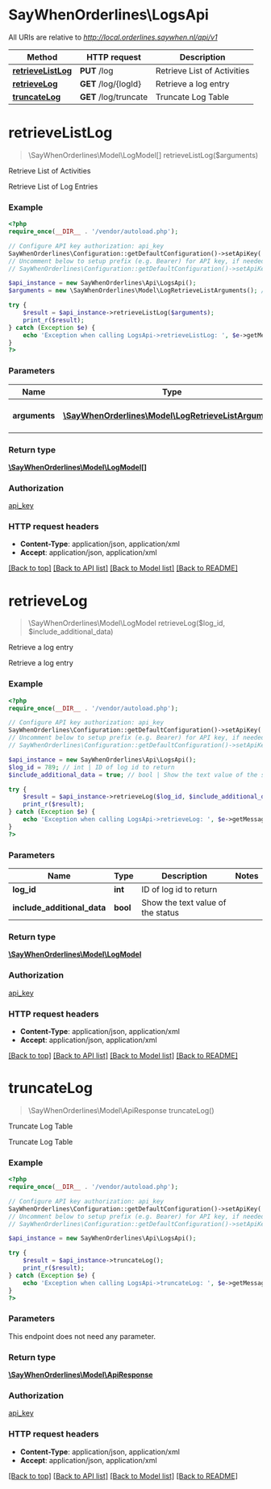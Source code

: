 # SayWhenOrderlines\LogsApi

All URIs are relative to *http://local.orderlines.saywhen.nl/api/v1*

Method | HTTP request | Description
------------- | ------------- | -------------
[**retrieveListLog**](LogsApi.md#retrieveListLog) | **PUT** /log | Retrieve List of Activities
[**retrieveLog**](LogsApi.md#retrieveLog) | **GET** /log/{logId} | Retrieve a log entry
[**truncateLog**](LogsApi.md#truncateLog) | **GET** /log/truncate | Truncate Log Table


# **retrieveListLog**
> \SayWhenOrderlines\Model\LogModel[] retrieveListLog($arguments)

Retrieve List of Activities

Retrieve List of Log Entries

### Example
```php
<?php
require_once(__DIR__ . '/vendor/autoload.php');

// Configure API key authorization: api_key
SayWhenOrderlines\Configuration::getDefaultConfiguration()->setApiKey('ApiKey', 'YOUR_API_KEY');
// Uncomment below to setup prefix (e.g. Bearer) for API key, if needed
// SayWhenOrderlines\Configuration::getDefaultConfiguration()->setApiKeyPrefix('ApiKey', 'Bearer');

$api_instance = new SayWhenOrderlines\Api\LogsApi();
$arguments = new \SayWhenOrderlines\Model\LogRetrieveListArguments(); // \SayWhenOrderlines\Model\LogRetrieveListArguments | Log RetrieveList Arguments

try {
    $result = $api_instance->retrieveListLog($arguments);
    print_r($result);
} catch (Exception $e) {
    echo 'Exception when calling LogsApi->retrieveListLog: ', $e->getMessage(), PHP_EOL;
}
?>
```

### Parameters

Name | Type | Description  | Notes
------------- | ------------- | ------------- | -------------
 **arguments** | [**\SayWhenOrderlines\Model\LogRetrieveListArguments**](../Model/\SayWhenOrderlines\Model\LogRetrieveListArguments.md)| Log RetrieveList Arguments |

### Return type

[**\SayWhenOrderlines\Model\LogModel[]**](../Model/LogModel.md)

### Authorization

[api_key](../../README.md#api_key)

### HTTP request headers

 - **Content-Type**: application/json, application/xml
 - **Accept**: application/json, application/xml

[[Back to top]](#) [[Back to API list]](../../README.md#documentation-for-api-endpoints) [[Back to Model list]](../../README.md#documentation-for-models) [[Back to README]](../../README.md)

# **retrieveLog**
> \SayWhenOrderlines\Model\LogModel retrieveLog($log_id, $include_additional_data)

Retrieve a log entry

Retrieve a log entry

### Example
```php
<?php
require_once(__DIR__ . '/vendor/autoload.php');

// Configure API key authorization: api_key
SayWhenOrderlines\Configuration::getDefaultConfiguration()->setApiKey('ApiKey', 'YOUR_API_KEY');
// Uncomment below to setup prefix (e.g. Bearer) for API key, if needed
// SayWhenOrderlines\Configuration::getDefaultConfiguration()->setApiKeyPrefix('ApiKey', 'Bearer');

$api_instance = new SayWhenOrderlines\Api\LogsApi();
$log_id = 789; // int | ID of log id to return
$include_additional_data = true; // bool | Show the text value of the status

try {
    $result = $api_instance->retrieveLog($log_id, $include_additional_data);
    print_r($result);
} catch (Exception $e) {
    echo 'Exception when calling LogsApi->retrieveLog: ', $e->getMessage(), PHP_EOL;
}
?>
```

### Parameters

Name | Type | Description  | Notes
------------- | ------------- | ------------- | -------------
 **log_id** | **int**| ID of log id to return |
 **include_additional_data** | **bool**| Show the text value of the status |

### Return type

[**\SayWhenOrderlines\Model\LogModel**](../Model/LogModel.md)

### Authorization

[api_key](../../README.md#api_key)

### HTTP request headers

 - **Content-Type**: application/json, application/xml
 - **Accept**: application/json, application/xml

[[Back to top]](#) [[Back to API list]](../../README.md#documentation-for-api-endpoints) [[Back to Model list]](../../README.md#documentation-for-models) [[Back to README]](../../README.md)

# **truncateLog**
> \SayWhenOrderlines\Model\ApiResponse truncateLog()

Truncate Log Table

Truncate Log Table

### Example
```php
<?php
require_once(__DIR__ . '/vendor/autoload.php');

// Configure API key authorization: api_key
SayWhenOrderlines\Configuration::getDefaultConfiguration()->setApiKey('ApiKey', 'YOUR_API_KEY');
// Uncomment below to setup prefix (e.g. Bearer) for API key, if needed
// SayWhenOrderlines\Configuration::getDefaultConfiguration()->setApiKeyPrefix('ApiKey', 'Bearer');

$api_instance = new SayWhenOrderlines\Api\LogsApi();

try {
    $result = $api_instance->truncateLog();
    print_r($result);
} catch (Exception $e) {
    echo 'Exception when calling LogsApi->truncateLog: ', $e->getMessage(), PHP_EOL;
}
?>
```

### Parameters
This endpoint does not need any parameter.

### Return type

[**\SayWhenOrderlines\Model\ApiResponse**](../Model/ApiResponse.md)

### Authorization

[api_key](../../README.md#api_key)

### HTTP request headers

 - **Content-Type**: application/json, application/xml
 - **Accept**: application/json, application/xml

[[Back to top]](#) [[Back to API list]](../../README.md#documentation-for-api-endpoints) [[Back to Model list]](../../README.md#documentation-for-models) [[Back to README]](../../README.md)

